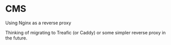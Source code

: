 # CMS
Using Nginx as a reverse proxy

Thinking of migrating to Treafic (or Caddy) or some simpler reverse proxy in the future.